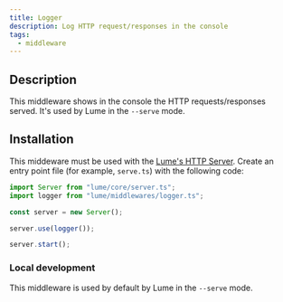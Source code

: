 ```yaml
---
title: Logger
description: Log HTTP request/responses in the console
tags:
  - middleware
---
```


## Description

This middleware shows in the console the HTTP requests/responses served. It's
used by Lume in the `--serve` mode.

## Installation

This middeware must be used with the
[Lume's HTTP Server](../docs/core/server.md). Create an entry point file (for
example, `serve.ts`) with the following code:

```ts
import Server from "lume/core/server.ts";
import logger from "lume/middlewares/logger.ts";

const server = new Server();

server.use(logger());

server.start();
```

### Local development

This middleware is used by default by Lume in the `--serve` mode.
